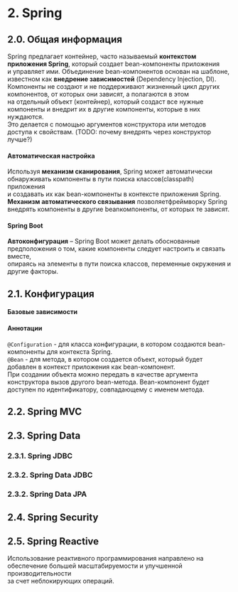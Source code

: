 # 2\. Spring

## 2\.0\. Общая информация

Spring предлагает контейнер, часто называемый **контекстом приложения Spring**, который создает bean-компоненты приложения  
и управляет ими. Объединение bean-компонентов основан на шаблоне, известном как **внедрение зависимостей** (Dependency Injection, DI).  
Компоненты не создают и не поддерживают жизненный цикл других компонентов, от которых они зависят, а полагаются в этом  
на отдельный объект (контейнер), который создаст все нужные компоненты и внедрит их в другие компоненты, которые в них нуждаются.  
Это делается с помощью аргументов конструктора или методов доступа к свойствам. (TODO: почему внедрять через конструктор лучше?)  

#### Автоматическая настройка

Используя **механизм сканирования**, Spring может автоматически обнаруживать компоненты в пути поиска классов(classpath) приложения   
и создавать их как bean-компоненты в контексте приложения Spring. **Механизм автоматического связывания** позволяетфреймворку Spring  
внедрять компоненты в другие beanкомпоненты, от которых те зависят.

#### Spring Boot
**Автоконфигурация** – Spring Boot может делать обоснованные предположения о том, какие компоненты следует настроить и связать вместе,  
опираясь на элементы в пути поиска классов, переменные окружения и другие факторы.


## 2\.1\. Конфигурация

#### Базовые зависимости


#### Аннотации

`@Configuration` - для класса конфигурации, в котором создаются bean-компоненты для контекста Spring.  
`@Bean` - для метода, в котором создается объект, который будет добавлен в контекст приложения как bean-компонент.  
При создании объекта можно передать в качестве аргумента конструктора вызов другого bean-метода. Bean-компонент будет  
доступен по идентификатору, совпадающему с именем метода.

## 2\.2\. Spring MVC

## 2\.3\. Spring Data

### 2\.3\.1\. Spring JDBC

### 2\.3\.2\. Spring Data JDBC

### 2\.3\.2\. Spring Data JPA

## 2\.4\. Spring Security

## 2\.5\. Spring Reactive
Использование реактивного программирования направлено на обеспечение большей масштабируемости и улучшенной производительности  
за счет неблокирующих операций.

